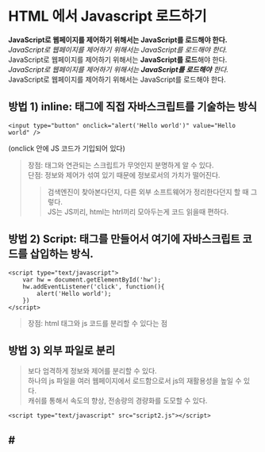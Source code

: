 HTML 에서 Javascript 로드하기
==========================

**JavaScript로 웹페이지를 제어하기 위해서는 JavaScript를 로드해야 한다.**  
_JavaScript로 웹페이지를 제어하기 위해서는 JavaScript를 로드해야 한다._  
JavaScript로 웹페이지를 제어하기 위해서는 **JavaScript를 로드**해야 한다.  
_JavaScript로 웹페이지를 제어하기 위해서는 **JavaScript를 로드해야** 한다._    
JavaScript로 웹페이지를 제어하기 위해서는 JavaScript를 로드해야 한다.  
 
방법 1) inline: 태그에 직접 자바스크립트를 기술하는 방식
---------------------------

    <input type="button" onclick="alert('Hello world')" value="Hello world" />

(onclick 안에 JS 코드가 기입되어 있다) 

>장점: 태그와 연관되는 스크립트가 무엇인지 분명하게 알 수 있다.  
>단점: 정보와 제어가 섞여 있기 때문에 정보로서의 가치가 떨어진다.   
>>검색엔진이 찾아본다던지, 다른 외부 소프트웨어가 정리한다던지 할 때 그렇다.   
>>JS는 JS끼리, html는 htrl끼리 모아두는게 코드 읽을때 편하다.   

방법 2) Script: <script></script>태그를 만들어서 여기에 자바스크립트 코드를 삽입하는 방식.   
---------------------------

    <script type="text/javascript">  
        var hw = document.getElementById('hw');  
        hw.addEventListener('click', function(){  
            alert('Hello world');  
        })  
    </script>  

>장점: html 태그와 js 코드를 분리할 수 있다는 점


방법 3) 외부 파일로 분리
---------------------------
 >보다 엄격하게 정보와 제어를 분리할 수 있다.  
 >하나의 js 파일을 여러 웹페이지에서 로드함으로서 js의 재활용성을 높일 수 있다.  
 >캐쉬를 통해서 속도의 향상, 전송량의 경량화를 도모할 수 있다.  
 
    <script type="text/javascript" src="script2.js"></script>  


#<script> 태그 위치에 대한 댓글 논의
------------------------------ 

>1. Place library script such as the jQuery library in the head section.
>라이브러리 스크립트는 헤더에
>2. Place normal script in the head unless it becomes a performance/page load issue.
>성능/페이지 로딩문제가 없는 스크립트는 헤더에
>3. Place script that impacts the render of the page at the end of the body
>페이지 렌더링에 직결되는 스크립트는 바디 마지막에

+Js 는 맨하단에, css는 상단에 두는게 좋다고 합니다.
>일반적으로 브라우저가 **js파일을 읽을때는 html을 읽지 않습니다**.
>js내부에서 style을 제어하는 경우가 있기에 js를 읽는 동안에는 다른 작업을 하지 않죠.style을 제어할 경우 다시 그려야하기 때문에
>즉, html 중간이나 처음에 둘 경우 작업이 밀릴 수 있습니다.
>css를 앞에두는 이유는 아마(?) 브라우저가 css를 읽기 전까진 painting을 하지 않앗던걸로 기억해요

결론: JS script 태그는 바디 하단에 외부 파일로 넣는 것이 좋은 것 맞습니다. 로딩부하, 자원 관리, 코드 가독성, 코드 재사용 등등 잇점이 많으니까요.

